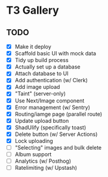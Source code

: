 # T3 Gallery

## TODO

- [x] Make it deploy
- [x] Scaffold basic UI with mock data
- [x] Tidy up build process
- [x] Actually set up a database
- [x] Attach database to UI
- [x] Add authentication (w/ Clerk)
- [x] Add image upload
- [x] "Taint" (server-only)
- [x] Use Next/Image component
- [x] Error management (w/ Sentry)
- [x] Routing/iamge page (parallel route)
- [x] Update upload button
- [x] ShadUIify (specifically toast)
- [x] Delete button (w/ Server Actions)
- [x] Lock uploading
- [ ] "Selecting" images and bulk delete
- [ ] Album support
- [ ] Analytics (w/ Posthog)
- [ ] Ratelimiting (w/ Upstash)
